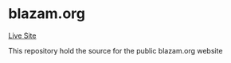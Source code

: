 # blazam.org

[Live Site](https:/blazam.org) 

This repository hold the source for the public blazam.org website
